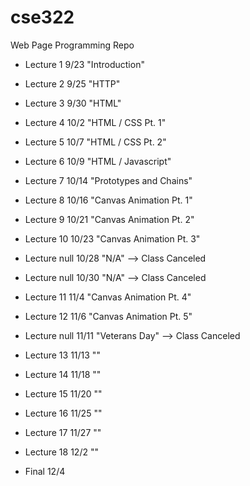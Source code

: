 # cse322
Web Page Programming Repo

* Lecture 1  	9/23  "Introduction"
* Lecture 2     9/25  "HTTP"
* Lecture 3  	9/30  "HTML"
* Lecture 4  	10/2  "HTML / CSS Pt. 1"
* Lecture 5  	10/7  "HTML / CSS Pt. 2"
* Lecture 6  	10/9  "HTML / Javascript"
* Lecture 7  	10/14 "Prototypes and Chains"
* Lecture 8  	10/16 "Canvas Animation Pt. 1"
* Lecture 9  	10/21 "Canvas Animation Pt. 2"
* Lecture 10 	10/23 "Canvas Animation Pt. 3" 
* Lecture null  10/28 "N/A" 		--> Class Canceled
* Lecture null 	10/30 "N/A"            	--> Class Canceled
* Lecture 11 	11/4  "Canvas Animation Pt. 4"
* Lecture 12 	11/6  "Canvas Animation Pt. 5"
* Lecture null 	11/11 "Veterans Day"	--> Class Canceled
* Lecture 13 	11/13 ""
* Lecture 14 	11/18 ""
* Lecture 15 	11/20 ""
* Lecture 16 	11/25 ""
* Lecture 17 	11/27 ""
* Lecture 18 	12/2  ""

* Final 	   12/4 



